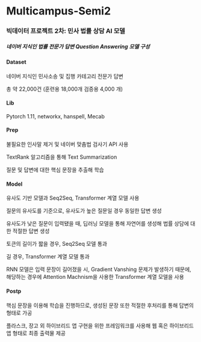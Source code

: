 # Multicampus-Semi2

### 빅데이터 프로젝트 2차: 민사 법률 상담 AI 모델

#####  네이버 지식인 법률 전문가 답변 **Q**uestion **A**nswering 모델 구성



#### Dataset

네이버 지식인 민사소송 및 집행 카테고리 전문가 답변

총 약 22,000건 (훈련용 18,000개 검증용 4,000 개)



#### Lib

Pytorch 1.11, networkx, hanspell, Mecab

 

#### Prep

불필요한 인사말 제거 및 네이버 맞춤법 검사기 API 사용

TextRank 알고리즘을 통해 Text Summarization

질문 및 답변에 대한 핵심 문장을 추출해 학습



#### Model

유사도 기반 모델과 Seq2Seq, Transformer 계열 모델 사용

질문의 유사도를 기준으로, 유사도가 높은 질문일 경우 동일한 답변 생성

 유사도가 낮은 질문이 입력됐을 때, 딥러닝 모델을 통해 자연어를 생성해 법률 상담에 대한 적절한 답변 생성

토큰의 길이가 짧을 경우, Seq2Seq 모델 통과 

길 경우, Transformer 계열 모델 통과

RNN 모델은 입력 문장이 길어졌을 시, Gradient Vanshing 문제가 발생하기 때문에, 해당하는 경우에 Attention Machnism을 사용한 Transformer 계열 모델을 사용

 

#### Postp

핵심 문장을 이용해 학습을 진행하므로, 생성된 문장 또한 적절한 후처리를 통해 답변의 형태로 가공

플라스크, 장고 외 하이브리드 앱 구현을 위한 프레임워크를 사용해 웹 혹은 하이브리드 앱 형태로 최종 출력물 제공

